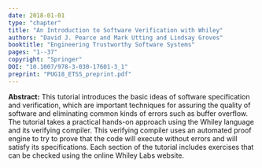 ```yaml
---
date: 2018-01-01
type: "chapter"
title: "An Introduction to Software Verification with Whiley"
authors: "David J. Pearce and Mark Utting and Lindsay Groves"
booktitle: "Engineering Trustworthy Software Systems"
pages: "1--37"
copyright: "Springer"
DOI: "10.1007/978-3-030-17601-3_1"
preprint: "PUG18_ETSS_preprint.pdf"
---
```


**Abstract:** This tutorial introduces the basic ideas of software specification and verification, which are important techniques for assuring the quality of software and eliminating common kinds of errors such as buffer overflow. The tutorial takes a practical hands-on approach using the Whiley language and its verifying compiler. This verifying compiler uses an automated proof engine to try to prove that the code will execute without errors and will satisfy its specifications. Each section of the tutorial includes exercises that can be checked using the online Whiley Labs website.